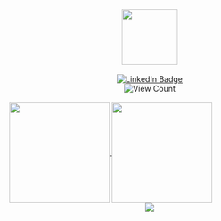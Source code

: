 <div id="header" align="center">
  <img src="https://media.giphy.com/media/M9gbBd9nbDrOTu1Mqx/giphy.gif" width="100"/>
</div>
<br/>
<div id="badges" align="center">
  <a href="your-linkedin-URL">
    <img src="https://img.shields.io/badge/LinkedIn-blue?style=for-the-badge&logo=linkedin&logoColor=white" alt="LinkedIn Badge"/>
  </a>
</div>
<div id="badges" align="center">
  <img src="https://komarev.com/ghpvc/?username=mayconabe" alt="View Count"/>
</div>
<br/>
<a href="https://github.com/mayconabe/mayconabe">
  <img align="center" height="180" src="https://github-readme-stats.vercel.app/api?username=mayconabe&count_private=true?username=mayconabe?username=mayconabe&show_icons=true?username=mayconabe&show_icons=true&theme=tokyonight&hide_border=true&bg_color=#0d1117" />
</a>
<a href="https://github.com/mayconabe/mayconabe">
  <img align="center" height="180" src="https://github-readme-stats.vercel.app/api/top-langs/?username=anuraghazra&layout=compact&theme=tokyonight&hide_border=true&bg_color=#0d1117" />
</a>
<div align="center">
  <img src="https://github-readme-streak-stats.herokuapp.com/?user=mayconabe&theme=tokyonight&hide_border=true&bg_color=#0d1117"/>
</div>
